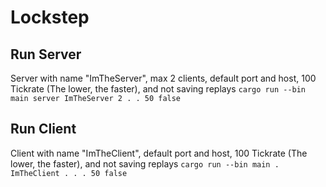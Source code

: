 # Lockstep

## Run Server
Server with name "ImTheServer", max 2 clients, default port and host, 100 Tickrate (The lower, the faster), and not saving replays
`cargo run --bin main server ImTheServer 2 . . 50 false`

## Run Client
Client with name "ImTheClient", default port and host, 100 Tickrate (The lower, the faster), and not saving replays
`cargo run --bin main . ImTheClient . . . 50 false`
